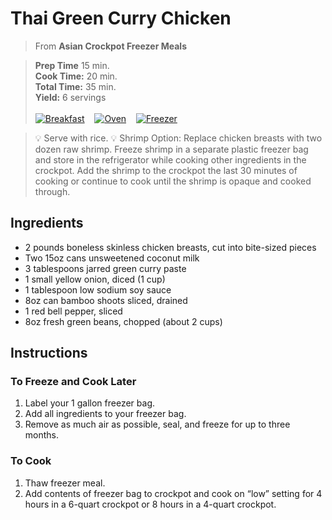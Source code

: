 # Thai Green Curry Chicken

> From **Asian Crockpot Freezer Meals**

> **Prep Time** 15 min.<br>
**Cook Time:** 20 min.<br>
**Total Time:** 35 min.<br>
**Yield:** 6 servings<br> <br>
[![Breakfast](https://img.shields.io/badge/Meal_Type-Dinner-blue)](#) &nbsp;&nbsp;
[![Oven](https://img.shields.io/badge/Cooking_Method-Oven-green)](#) &nbsp;&nbsp;
[![Freezer](https://img.shields.io/badge/Is_Freezer_Meal-True-black)](#)

> :bulb: Serve with rice.
> :bulb: Shrimp Option: Replace chicken breasts with two dozen raw shrimp. Freeze shrimp in a separate plastic freezer bag and store in the refrigerator while cooking other ingredients in the crockpot. Add the shrimp to the crockpot the last 30 minutes of  cooking or continue to cook until the shrimp is opaque and cooked through.

## Ingredients
- 2 pounds boneless skinless chicken breasts, cut into bite-sized pieces
- Two 15oz cans unsweetened coconut milk
- 3 tablespoons jarred green curry paste
- 1 small yellow onion, diced (1 cup)
- 1 tablespoon low sodium soy sauce
- 8oz can bamboo shoots sliced, drained
- 1 red bell pepper, sliced
- 8oz fresh green beans, chopped (about 2 cups)
## Instructions

### To Freeze and Cook Later

1. Label your 1 gallon freezer bag.
2. Add all ingredients to your freezer bag.
3. Remove as much air as possible, seal, and freeze for up to three months.

### To Cook

1. Thaw freezer meal.
2. Add contents of freezer bag to crockpot and cook on “low” setting for 4
hours in a 6-quart crockpot or 8 hours in a 4-quart crockpot. 
